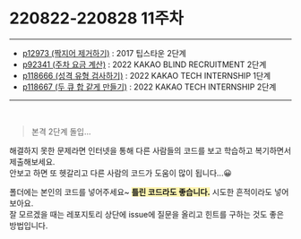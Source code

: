# 220822-220828 11주차
---
* [p12973 (짝지어 제거하기)](https://school.programmers.co.kr/learn/courses/30/lessons/12973) : 2017 팁스타운 2단계
* [p92341 (주차 요금 계산)](https://school.programmers.co.kr/learn/courses/30/lessons/92341) : 2022 KAKAO BLIND RECRUITMENT 2단계
* [p118666 (성격 유형 검사하기)](https://school.programmers.co.kr/learn/courses/30/lessons/118666) : 2022 KAKAO TECH INTERNSHIP 1단계
* [p118667 (두 큐 합 같게 만들기)](https://school.programmers.co.kr/learn/courses/30/lessons/118667) : 2022 KAKAO TECH INTERNSHIP 2단계

---  
<br>

  > 본격 2단계 돌입...  
  
  해결하지 못한 문제라면 인터넷을 통해 다른 사람들의 코드를 보고 학습하고 복기하면서 제출해보세요.  
   안보고 하면 또 헷갈리고 다른 사람의 코드가 도움이 많이 됩니다...😀   
     
   폴더에는 본인의 코드를 넣어주세요~ <span style='background-color:#fff5b1'>__틀린 코드라도 좋습니다.__</span> 시도한 흔적이라도 넣어보아요.  
   잘 모르겠을 때는 레포지토리 상단에 issue에 질문을 올리고 힌트를 구하는 것도 좋은 방법입니다.

<br>
